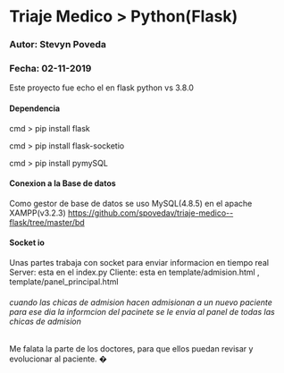 # Triaje Medico > Python(Flask)  
### Autor: Stevyn Poveda
### Fecha: 02-11-2019
Este proyecto fue echo el en flask
python vs 3.8.0

#### Dependencia

cmd > pip install flask

cmd > pip install flask-socketio

cmd > pip install pymySQL

#### Conexion a la Base de datos
Como gestor de base de datos se uso MySQL(4.8.5) en el apache XAMPP(v3.2.3)
https://github.com/spovedav/triaje-medico--flask/tree/master/bd

#### Socket io
Unas partes trabaja con socket para enviar informacion en tiempo real 
Server: esta en el index.py
Cliente: esta en template/admision.html , template/panel_principal.html
###### cuando las chicas de admision hacen admisionan a un nuevo paciente para ese dia la informcion del pacinete se le envia al panel de todas las chicas de admision
Me falata la parte de los doctores, para que ellos puedan revisar y evolucionar al paciente. �
